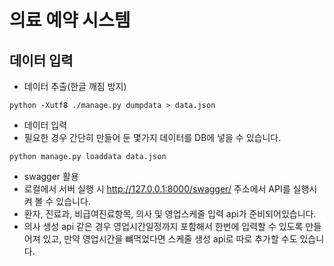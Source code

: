 # 의료 예약 시스템
## 

## 데이터 입력
- 데이터 추출(한글 깨짐 방지)
```commandline
python -Xutf8 ./manage.py dumpdata > data.json
```
- 데이터 입력
- 필요한 경우 간단히 만들어 둔 몇가지 데이터를 DB에 넣을 수 있습니다.
```commandline
python manage.py loaddata data.json
```
- swagger 활용
- 로컬에서 서버 실행 시 http://127.0.0.1:8000/swagger/ 주소에서 API를 실행시켜 볼 수 있습니다.
- 환자, 진료과, 비급여진료항목, 의사 및 영업스케줄 입력 api가 준비되어있습니다.
- 의사 생성 api 같은 경우 영업시간일정까지 포함해서 한번에 입력할 수 있도록 만들어져 있고, 만약 영업시간을 뺴먹었다면 스케줄 생성 api로 따로 추가할 수도 있습니다.
